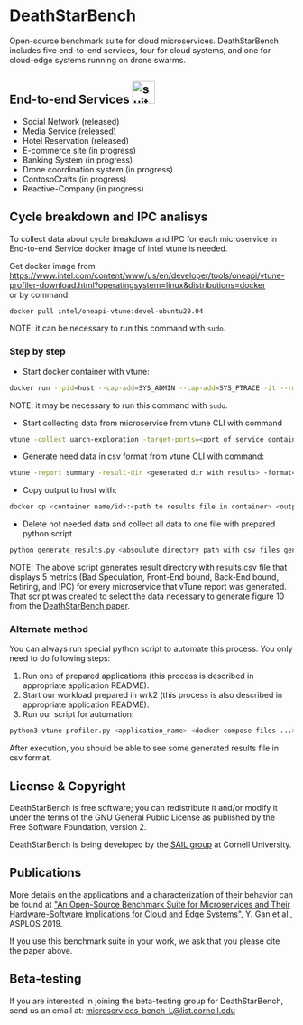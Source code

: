 # DeathStarBench

Open-source benchmark suite for cloud microservices. DeathStarBench includes five end-to-end services, four for cloud systems, and one for cloud-edge systems running on drone swarms. 

## End-to-end Services <img src="microservices_bundle4.png" alt="suite-icon" width="40"/>

* Social Network (released)
* Media Service (released)
* Hotel Reservation (released)
* E-commerce site (in progress)
* Banking System (in progress)
* Drone coordination system (in progress)
* ContosoCrafts (in progress)
* Reactive-Company (in progress)

## Cycle breakdown and IPC analisys 

To collect data about cycle breakdown and IPC for each microservice in End-to-end Service docker image of intel vtune is needed. 

Get docker image from https://www.intel.com/content/www/us/en/developer/tools/oneapi/vtune-profiler-download.html?operatingsystem=linux&distributions=docker \
or by command: 

```bash
docker pull intel/oneapi-vtune:devel-ubuntu20.04
```

NOTE: it can be necessary to run this command with ```sudo```.

### Step by step

* Start docker container with vtune:

```bash
docker run --pid=host --cap-add=SYS_ADMIN --cap-add=SYS_PTRACE -it --rm <vtune image name/id>
```

NOTE: it may be necessary to run this command with ```sudo```.

* Start collecting data from microservice from vtune CLI with command

```bash
vtune -collect uarch-exploration -target-ports=<port of service container to profile> -d \<duration in sec>
```

* Generate need data in csv format from vtune CLI with command:

```bash
vtune -report summary -result-dir <generated dir with results> -format=csv -report-output <output path with name>
```

* Copy output to host with:

```bash
docker cp <container name/id>:<path to results file in container> <output path on host>
```

* Delete not needed data and collect all data to one file with prepared python script

```bash
python generate_results.py <absoulute directory path with csv files generated with vtune> results.csv
```
NOTE: 
The above script generates result directory with results.csv file that displays 5 metrics (Bad Speculation, Front-End bound, Back-End bound, Retiring, and IPC) for every microservice that vTune report was generated.
That script was created to select the data necessary to generate figure 10 from the [DeathStarBench paper](https://www.csl.cornell.edu/~delimitrou/papers/2019.asplos.microservices.pdf).


### Alternate method

You can always run special python script to automate this process. 
You only need to do following steps:

1. Run one of prepared applications (this process is described in
appropriate application README).
2. Start our workload prepared in wrk2 (this process is also described
in appropriate application README).
3. Run our script for automation:

```bash
python3 vtune-profiler.py <application_name> <docker-compose files ...>
```

After execution, you should be able to see some generated results file
in csv format. 

## License & Copyright 

DeathStarBench is free software; you can redistribute it and/or modify it under the terms of the GNU General Public License as published by the Free Software Foundation, version 2.

DeathStarBench is being developed by the [SAIL group](http://sail.ece.cornell.edu/) at Cornell University. 

## Publications

More details on the applications and a characterization of their behavior can be found at ["An Open-Source Benchmark Suite for Microservices and Their Hardware-Software Implications for Cloud and Edge Systems"](http://www.csl.cornell.edu/~delimitrou/papers/2019.asplos.microservices.pdf), Y. Gan et al., ASPLOS 2019. 

If you use this benchmark suite in your work, we ask that you please cite the paper above. 


## Beta-testing

If you are interested in joining the beta-testing group for DeathStarBench, send us an email at: <microservices-bench-L@list.cornell.edu>
